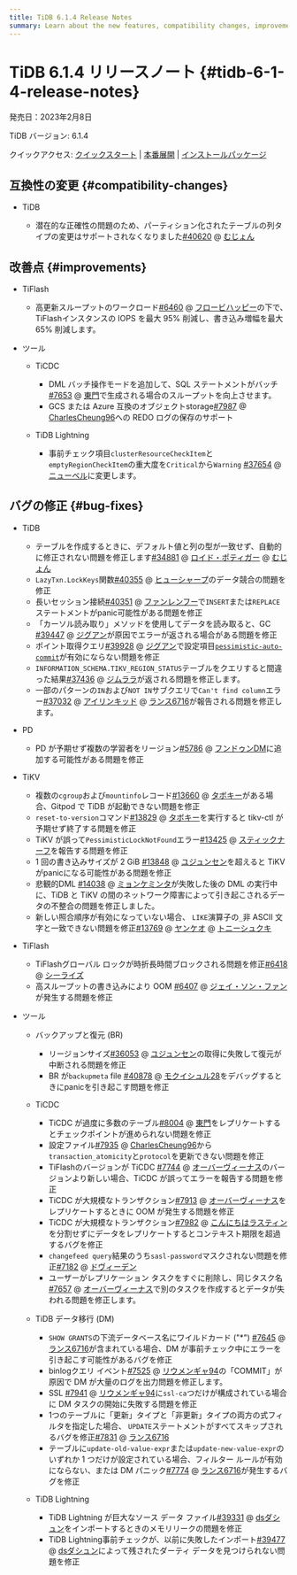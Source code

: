 ```yaml
---
title: TiDB 6.1.4 Release Notes
summary: Learn about the new features, compatibility changes, improvements, and bug fixes in TiDB 6.1.4.
---
```


# TiDB 6.1.4 リリースノート {#tidb-6-1-4-release-notes}

発売日：2023年2月8日

TiDB バージョン: 6.1.4

クイックアクセス: [<a href="https://docs.pingcap.com/tidb/v6.1/quick-start-with-tidb">クイックスタート</a>](https://docs.pingcap.com/tidb/v6.1/quick-start-with-tidb) | [<a href="https://docs.pingcap.com/tidb/v6.1/production-deployment-using-tiup">本番展開</a>](https://docs.pingcap.com/tidb/v6.1/production-deployment-using-tiup) | [<a href="https://www.pingcap.com/download/?version=v6.1.4#version-list">インストールパッケージ</a>](https://www.pingcap.com/download/?version=v6.1.4#version-list)

## 互換性の変更 {#compatibility-changes}

-   TiDB

    -   潜在的な正確性の問題のため、パーティション化されたテーブルの列タイプの変更はサポートされなくなりました[<a href="https://github.com/pingcap/tidb/issues/40620">#40620</a>](https://github.com/pingcap/tidb/issues/40620) @ [<a href="https://github.com/mjonss">むじょん</a>](https://github.com/mjonss)

## 改善点 {#improvements}

-   TiFlash

    -   高更新スループットのワークロード[<a href="https://github.com/pingcap/tiflash/issues/6460">#6460</a>](https://github.com/pingcap/tiflash/issues/6460) @ [<a href="https://github.com/flowbehappy">フロービハッピー</a>](https://github.com/flowbehappy)の下で、 TiFlashインスタンスの IOPS を最大 95% 削減し、書き込み増幅を最大 65% 削減します。

-   ツール

    -   TiCDC

        -   DML バッチ操作モードを追加して、SQL ステートメントがバッチ[<a href="https://github.com/pingcap/tiflow/issues/7653">#7653</a>](https://github.com/pingcap/tiflow/issues/7653) @ [<a href="https://github.com/asddongmen">東門</a>](https://github.com/asddongmen)で生成される場合のスループットを向上させます。
        -   GCS または Azure 互換のオブジェクトstorage[<a href="https://github.com/pingcap/tiflow/issues/7987">#7987</a>](https://github.com/pingcap/tiflow/issues/7987) @ [<a href="https://github.com/CharlesCheung96">CharlesCheung96</a>](https://github.com/CharlesCheung96)への REDO ログの保存のサポート

    -   TiDB Lightning

        -   事前チェック項目`clusterResourceCheckItem`と`emptyRegionCheckItem`の重大度を`Critical`から`Warning` [<a href="https://github.com/pingcap/tidb/issues/37654">#37654</a>](https://github.com/pingcap/tidb/issues/37654) @ [<a href="https://github.com/niubell">ニューベル</a>](https://github.com/niubell)に変更します。

## バグの修正 {#bug-fixes}

-   TiDB

    -   テーブルを作成するときに、デフォルト値と列の型が一致せず、自動的に修正されない問題を修正します[<a href="https://github.com/pingcap/tidb/issues/34881">#34881</a>](https://github.com/pingcap/tidb/issues/34881) @ [<a href="https://github.com/Lloyd-Pottiger">ロイド・ポティガー</a>](https://github.com/Lloyd-Pottiger) @ [<a href="https://github.com/mjonss">むじょん</a>](https://github.com/mjonss)
    -   `LazyTxn.LockKeys`関数[<a href="https://github.com/pingcap/tidb/issues/40355">#40355</a>](https://github.com/pingcap/tidb/issues/40355) @ [<a href="https://github.com/HuSharp">ヒューシャープ</a>](https://github.com/HuSharp)のデータ競合の問題を修正
    -   長いセッション接続[<a href="https://github.com/pingcap/tidb/issues/40351">#40351</a>](https://github.com/pingcap/tidb/issues/40351) @ [<a href="https://github.com/fanrenhoo">ファンレンフー</a>](https://github.com/fanrenhoo)で`INSERT`または`REPLACE`ステートメントがpanic可能性がある問題を修正
    -   「カーソル読み取り」メソッドを使用してデータを読み取ると、GC [<a href="https://github.com/pingcap/tidb/issues/39447">#39447</a>](https://github.com/pingcap/tidb/issues/39447) @ [<a href="https://github.com/zyguan">ジグアン</a>](https://github.com/zyguan)が原因でエラーが返される場合がある問題を修正
    -   ポイント取得クエリ[<a href="https://github.com/pingcap/tidb/issues/39928">#39928</a>](https://github.com/pingcap/tidb/issues/39928) @ [<a href="https://github.com/zyguan">ジグアン</a>](https://github.com/zyguan)で設定項目[<a href="/tidb-configuration-file.md#pessimistic-auto-commit-new-in-v600">`pessimistic-auto-commit`</a>](/tidb-configuration-file.md#pessimistic-auto-commit-new-in-v600)が有効にならない問題を修正
    -   `INFORMATION_SCHEMA.TIKV_REGION_STATUS`テーブルをクエリすると間違った結果[<a href="https://github.com/pingcap/tidb/issues/37436">#37436</a>](https://github.com/pingcap/tidb/issues/37436) @ [<a href="https://github.com/zimulala">ジムララ</a>](https://github.com/zimulala)が返される問題を修正します。
    -   一部のパターンの`IN`および`NOT IN`サブクエリで`Can't find column`エラー[<a href="https://github.com/pingcap/tidb/issues/37032">#37032</a>](https://github.com/pingcap/tidb/issues/37032) @ [<a href="https://github.com/AilinKid">アイリンキッド</a>](https://github.com/AilinKid) @ [<a href="https://github.com/lance6716">ランス6716</a>](https://github.com/lance6716)が報告される問題を修正します。

<!---->

-   PD

    -   PD が予期せず複数の学習者をリージョン[<a href="https://github.com/tikv/pd/issues/5786">#5786</a>](https://github.com/tikv/pd/issues/5786) @ [<a href="https://github.com/HunDunDM">フンドゥンDM</a>](https://github.com/HunDunDM)に追加する可能性がある問題を修正

<!---->

-   TiKV

    -   複数の`cgroup`および`mountinfo`レコード[<a href="https://github.com/tikv/tikv/issues/13660">#13660</a>](https://github.com/tikv/tikv/issues/13660) @ [<a href="https://github.com/tabokie">タボキー</a>](https://github.com/tabokie)がある場合、Gitpod で TiDB が起動できない問題を修正
    -   `reset-to-version`コマンド[<a href="https://github.com/tikv/tikv/issues/13829">#13829</a>](https://github.com/tikv/tikv/issues/13829) @ [<a href="https://github.com/tabokie">タボキー</a>](https://github.com/tabokie)を実行すると tikv-ctl が予期せず終了する問題を修正
    -   TiKV が誤って`PessimisticLockNotFound`エラー[<a href="https://github.com/tikv/tikv/issues/13425">#13425</a>](https://github.com/tikv/tikv/issues/13425) @ [<a href="https://github.com/sticnarf">スティックナーフ</a>](https://github.com/sticnarf)を報告する問題を修正
    -   1 回の書き込みサイズが 2 GiB [<a href="https://github.com/tikv/tikv/issues/13848">#13848</a>](https://github.com/tikv/tikv/issues/13848) @ [<a href="https://github.com/YuJuncen">ユジュンセン</a>](https://github.com/YuJuncen)を超えると TiKV がpanicになる可能性がある問題を修正
    -   悲観的DML [<a href="https://github.com/tikv/tikv/issues/14038">#14038</a>](https://github.com/tikv/tikv/issues/14038) @ [<a href="https://github.com/MyonKeminta">ミョンケミンタ</a>](https://github.com/MyonKeminta)が失敗した後の DML の実行中に、TiDB と TiKV の間のネットワーク障害によって引き起こされるデータの不整合の問題を修正しました。
    -   新しい照合順序が有効になっていない場合、 `LIKE`演算子の`_`非 ASCII 文字と一致できない問題を修正[<a href="https://github.com/tikv/tikv/issues/13769">#13769</a>](https://github.com/tikv/tikv/issues/13769) @ [<a href="https://github.com/YangKeao">ヤンケオ</a>](https://github.com/YangKeao) @ [<a href="https://github.com/tonyxuqqi">トニーシュクキ</a>](https://github.com/tonyxuqqi)

-   TiFlash

    -   TiFlashグローバル ロックが時折長時間ブロックされる問題を修正[<a href="https://github.com/pingcap/tiflash/issues/6418">#6418</a>](https://github.com/pingcap/tiflash/issues/6418) @ [<a href="https://github.com/SeaRise">シーライズ</a>](https://github.com/SeaRise)
    -   高スループットの書き込みにより OOM [<a href="https://github.com/pingcap/tiflash/issues/6407">#6407</a>](https://github.com/pingcap/tiflash/issues/6407) @ [<a href="https://github.com/JaySon-Huang">ジェイ・ソン・ファン</a>](https://github.com/JaySon-Huang)が発生する問題を修正

-   ツール

    -   バックアップと復元 (BR)

        -   リージョンサイズ[<a href="https://github.com/pingcap/tidb/issues/36053">#36053</a>](https://github.com/pingcap/tidb/issues/36053) @ [<a href="https://github.com/YuJuncen">ユジュンセン</a>](https://github.com/YuJuncen)の取得に失敗して復元が中断される問題を修正
        -   BR が`backupmeta` file [<a href="https://github.com/pingcap/tidb/issues/40878">#40878</a>](https://github.com/pingcap/tidb/issues/40878) @ [<a href="https://github.com/MoCuishle28">モクイシュル28</a>](https://github.com/MoCuishle28)をデバッグするときにpanicを引き起こす問題を修正

    -   TiCDC

        -   TiCDC が過度に多数のテーブル[<a href="https://github.com/pingcap/tiflow/issues/8004">#8004</a>](https://github.com/pingcap/tiflow/issues/8004) @ [<a href="https://github.com/asddongmen">東門</a>](https://github.com/asddongmen)をレプリケートするとチェックポイントが進められない問題を修正
        -   設定ファイル[<a href="https://github.com/pingcap/tiflow/issues/7935">#7935</a>](https://github.com/pingcap/tiflow/issues/7935) @ [<a href="https://github.com/CharlesCheung96">CharlesCheung96</a>](https://github.com/CharlesCheung96)から`transaction_atomicity`と`protocol`を更新できない問題を修正
        -   TiFlashのバージョンが TiCDC [<a href="https://github.com/pingcap/tiflow/issues/7744">#7744</a>](https://github.com/pingcap/tiflow/issues/7744) @ [<a href="https://github.com/overvenus">オーバーヴィーナス</a>](https://github.com/overvenus)のバージョンより新しい場合、TiCDC が誤ってエラーを報告する問題を修正
        -   TiCDC が大規模なトランザクション[<a href="https://github.com/pingcap/tiflow/issues/7913">#7913</a>](https://github.com/pingcap/tiflow/issues/7913) @ [<a href="https://github.com/overvenus">オーバーヴィーナス</a>](https://github.com/overvenus)をレプリケートするときに OOM が発生する問題を修正
        -   TiCDC が大規模なトランザクション[<a href="https://github.com/pingcap/tiflow/issues/7982">#7982</a>](https://github.com/pingcap/tiflow/issues/7982) @ [<a href="https://github.com/hi-rustin">こんにちはラスティン</a>](https://github.com/hi-rustin)を分割せずにデータをレプリケートするとコンテキスト期限を超過するバグを修正
        -   `changefeed query`結果のうち`sasl-password`マスクされない問題を修正[<a href="https://github.com/pingcap/tiflow/issues/7182">#7182</a>](https://github.com/pingcap/tiflow/issues/7182) @ [<a href="https://github.com/dveeden">ドヴィーデン</a>](https://github.com/dveeden)
        -   ユーザーがレプリケーション タスクをすぐに削除し、同じタスク名[<a href="https://github.com/pingcap/tiflow/issues/7657">#7657</a>](https://github.com/pingcap/tiflow/issues/7657) @ [<a href="https://github.com/overvenus">オーバーヴィーナス</a>](https://github.com/overvenus)で別のタスクを作成するとデータが失われる問題を修正します。

    -   TiDB データ移行 (DM)

        -   `SHOW GRANTS`の下流データベース名にワイルドカード (&quot;*&quot;) [<a href="https://github.com/pingcap/tiflow/issues/7645">#7645</a>](https://github.com/pingcap/tiflow/issues/7645) @ [<a href="https://github.com/lance6716">ランス6716</a>](https://github.com/lance6716)が含まれている場合、DM が事前チェック中にエラーを引き起こす可能性があるバグを修正
        -   binlogクエリ イベント[<a href="https://github.com/pingcap/tiflow/issues/7525">#7525</a>](https://github.com/pingcap/tiflow/issues/7525) @ [<a href="https://github.com/liumengya94">リウメンギャ94</a>](https://github.com/liumengya94)の「COMMIT」が原因で DM が大量のログを出力問題を修正します。
        -   SSL [<a href="https://github.com/pingcap/tiflow/issues/7941">#7941</a>](https://github.com/pingcap/tiflow/issues/7941) @ [<a href="https://github.com/liumengya94">リウメンギャ94</a>](https://github.com/liumengya94)に`ssl-ca`つだけが構成されている場合に DM タスクの開始に失敗する問題を修正
        -   1つのテーブルに「更新」タイプと「非更新」タイプの両方の式フィルタを指定した場合、 `UPDATE`ステートメントがすべてスキップされるバグを修正[<a href="https://github.com/pingcap/tiflow/issues/7831">#7831</a>](https://github.com/pingcap/tiflow/issues/7831) @ [<a href="https://github.com/lance6716">ランス6716</a>](https://github.com/lance6716)
        -   テーブルに`update-old-value-expr`または`update-new-value-expr`のいずれか 1 つだけが設定されている場合、フィルター ルールが有効にならない、または DM パニック[<a href="https://github.com/pingcap/tiflow/issues/7774">#7774</a>](https://github.com/pingcap/tiflow/issues/7774) @ [<a href="https://github.com/lance6716">ランス6716</a>](https://github.com/lance6716)が発生するバグを修正

    -   TiDB Lightning

        -   TiDB Lightning が巨大なソース データ ファイル[<a href="https://github.com/pingcap/tidb/issues/39331">#39331</a>](https://github.com/pingcap/tidb/issues/39331) @ [<a href="https://github.com/dsdashun">dsダシュン</a>](https://github.com/dsdashun)をインポートするときのメモリリークの問題を修正
        -   TiDB Lightning事前チェックが、以前に失敗したインポート[<a href="https://github.com/pingcap/tidb/issues/39477">#39477</a>](https://github.com/pingcap/tidb/issues/39477) @ [<a href="https://github.com/dsdashun">dsダシュン</a>](https://github.com/dsdashun)によって残されたダーティ データを見つけられない問題を修正
